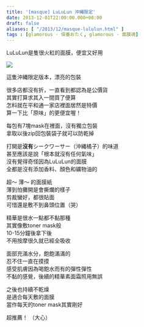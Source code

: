 ```yaml
---
title: '[masque] LuLuLun 沖縄限定'
date: 2013-12-01T22:00:00.000+08:00
draft: false
aliases: [ "/2013/12/masque-lululun.html" ]
tags : [glamorous - 保養おたく, glamorous - 面膜魂]
---
```


LuLuLun是隻很火紅的面膜，便宜又好用  

[![](https://1.bp.blogspot.com/-JUWClqpOj9w/XCd3mKSt18I/AAAAAAAACt8/BlhjLgsbE9si3W_d3O8NoYCweJTDvWsrwCLcBGAs/s640/58.jpg)](https://1.bp.blogspot.com/-JUWClqpOj9w/XCd3mKSt18I/AAAAAAAACt8/BlhjLgsbE9si3W_d3O8NoYCweJTDvWsrwCLcBGAs/s1600/58.jpg)

這隻沖縄限定版本，漂亮的包裝  
  
很多店都沒有折，一直看到都認為是公價貨  
其實打算求其入一間買了便算  
怎料就在平和通一家店裡面居然是特價  
算一下比「原味」的更便宜喔！  
  
每包有7塊mask在裡面，沒有獨立包裝  
拿取以後zip回包裝袋子就可以防乾掉  
  
打開是**沒有**シークワーサー（沖縄橘子）的味道  
甚至應該是說「根本就沒有任何氣味」  
沒有覺得奇怪因為LuLuLun的面膜  
全都是沒有添加香料、顏色和礦物油的  
  
超～ 薄～ 的面膜紙  
薄到怕攤開是會撕爛的樣子  
剪裁蠻好，都很貼面  
可惜還是敷不到鼻頭位置（哭）  
  
精華是很水一點都不黏那種  
其實像敷toner mask般  
10-15分鐘後拿下後  
不用按摩很久就已經全吸收  
  
面部充滿水分，飽飽滿滿的  
忍不住一直在摸摸  
感受肌膚因為喝飽水而有的彈性彈性  
不黏的感覺，後續的精華素面霜照用無誤  
  
之後也持續不乾燥  
是適合每天敷的面膜  
當作每天的toner mask其實剛好  
  
  
超推薦！ （大心）